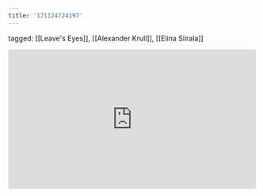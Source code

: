 ```yaml
---
title: '171124724197'
---
```

tagged: [[Leave's Eyes]], [[Alexander Krull]], [[Elina Siirala]]
<iframe allow="accelerometer; autoplay; clipboard-write; encrypted-media; gyroscope; picture-in-picture" allowfullscreen="" frameborder="0" height="281" id="youtube_iframe" src="https://www.youtube.com/embed/reTG0JJdG5Q?feature=oembed&amp;enablejsapi=1&amp;origin=https://safe.txmblr.com&amp;wmode=opaque" width="500"></iframe>